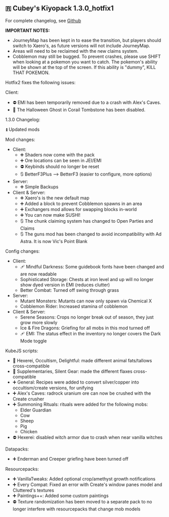 ## 🇷 Cubey's Kiyopack 1.3.0_hotfix1
For complete changelog, see [Github](https://github.com/hexagonelle/cubeys_kiyopack/blob/c969bc45181b2e1f34243faada9e380a980988d7/Changelog/changelog%20-%201.3.0_hotfix2.md)

**IMPORTANT NOTES:**
- JourneyMap has been kept in to ease the transition, but players should switch to Xaero's, as future versions will not include JourneyMap.
- Areas will need to be reclaimed with the new claims system.
- Cobblemon may still be bugged. To prevent crashes, please use SHIFT when looking at a pokemon you want to catch. The pokemon's ability will be shown at the top of the screen. If this ability is "dummy", KILL THAT POKEMON.

Hotfix2 fixes the following issues:

Client:
- ⛔ EMI has been temporarily removed due to a crash with Alex's Caves.
- 🔧 The Halloween Ghost in Corail Tombstone has been disabled.

1.3.0 Changelog:

⏫ Updated mods

Mod changes:
* Client:
	- ➕ Shaders now come with the pack
	- ➕ Ore locations can be seen in JEI/EMI
	- ⛔ Keybinds should no longer be reset
	- 🔃 BetterF3Plus --> BetterF3 (easier to configure, more options)
* Server:
	- ➕ Simple Backups
* Client & Server:
	- ➕ Xaero's is the new default map
	- ➕ Added a block to prevent Cobblemon spawns in an area
	- ➕ Exchangers mod allows for swapping blocks in-world
	- ➕ You can now make SUSHI!
	- 🔃 The chunk claiming system has changed to Open Parties and Claims
	- 🔃 The guns mod has been changed to avoid incompatibility with Ad Astra. It is now Vic's Point Blank

Config changes:
* Client:
	- 🩹 Mindful Darkness: Some guidebook fonts have been changed and are now readable
	- Sophisticated Storage: Chests at iron level and up will no longer show dyed version in EMI (reduces clutter)
	- Better Combat: Turned off swing through grass
* Server:
	- Mutant Monsters: Mutants can now only spawn via Chemical X
	- Cobblemon Rider: Increased stamina of cobblemon
* Client & Server:
	- Serene Seasons: Crops no longer break out of season, they just grow more slowly
	- Ice & Fire Dragons: Griefing for all mobs in this mod turned off
	- 🩹 EMI: The status effect in the inventory no longer covers the Dark Mode toggle

KubeJS scripts:
 - 🔧 Hexerei, Occultism, Delightful: made different animal fats/tallows cross-compatible
 - 🔧 Supplementaries, Silent Gear: made the different flaxes cross-compatible
 - ➕ General: Recipes were added to convert silver/copper into occultism/create versions, for unifying
 - ➕ Alex's Caves: radrock uranium ore can now be crushed with the Create crusher
 - ➕ Summoning Rituals: rituals were added for the following mobs:
	- Elder Guardian
	- Cow
	- Sheep
	- Pig
	- Chicken
 - ⛔ Hexerei: disabled witch armor due to crash when near vanilla witches

Datapacks:
- ➕ Enderman and Creeper griefing have been turned off

Resourcepacks:
- ➕ VanillaTweaks: Added optional crop/amethyst growth notifications
- ➕ Every Compat: Fixed an error with Create's window panes model and Cluttered's textures
- ➕ Paintings++: Added some custom paintings
- ⛔ Texture randomization has been moved to a separate pack to no longer interfere with resourcepacks that change mob models